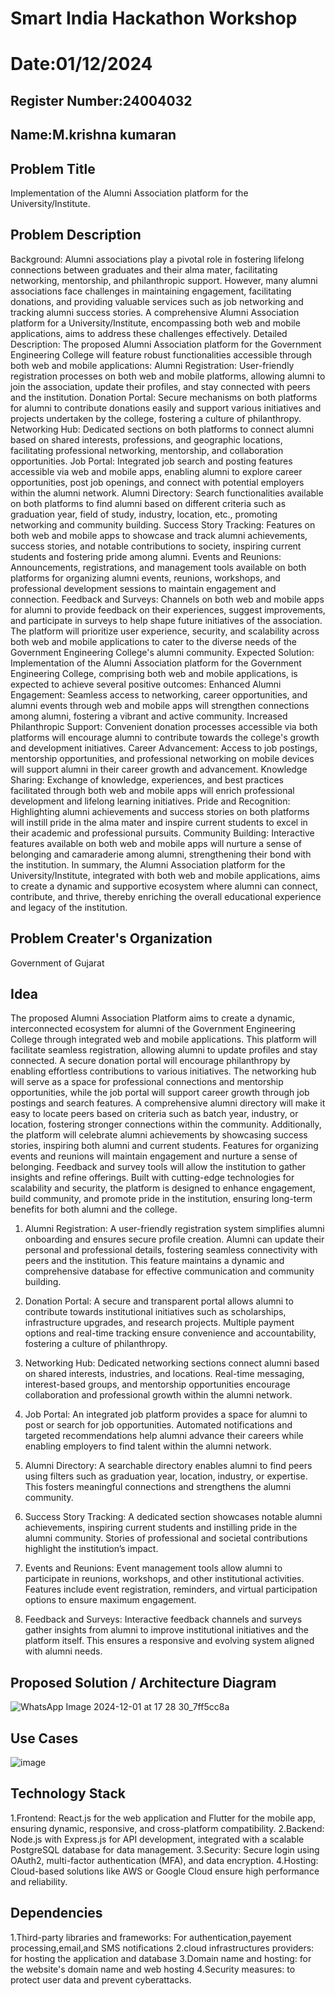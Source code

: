 # Smart India Hackathon Workshop
# Date:01/12/2024
## Register Number:24004032
## Name:M.krishna kumaran
## Problem Title
Implementation of the Alumni Association platform for the University/Institute.
## Problem Description
Background: Alumni associations play a pivotal role in fostering lifelong connections between graduates and their alma mater, facilitating networking, mentorship, and philanthropic support. However, many alumni associations face challenges in maintaining engagement, facilitating donations, and providing valuable services such as job networking and tracking alumni success stories. A comprehensive Alumni Association platform for a University/Institute, encompassing both web and mobile applications, aims to address these challenges effectively. Detailed Description: The proposed Alumni Association platform for the Government Engineering College will feature robust functionalities accessible through both web and mobile applications: Alumni Registration: User-friendly registration processes on both web and mobile platforms, allowing alumni to join the association, update their profiles, and stay connected with peers and the institution. Donation Portal: Secure mechanisms on both platforms for alumni to contribute donations easily and support various initiatives and projects undertaken by the college, fostering a culture of philanthropy. Networking Hub: Dedicated sections on both platforms to connect alumni based on shared interests, professions, and geographic locations, facilitating professional networking, mentorship, and collaboration opportunities. Job Portal: Integrated job search and posting features accessible via web and mobile apps, enabling alumni to explore career opportunities, post job openings, and connect with potential employers within the alumni network. Alumni Directory: Search functionalities available on both platforms to find alumni based on different criteria such as graduation year, field of study, industry, location, etc., promoting networking and community building. Success Story Tracking: Features on both web and mobile apps to showcase and track alumni achievements, success stories, and notable contributions to society, inspiring current students and fostering pride among alumni. Events and Reunions: Announcements, registrations, and management tools available on both platforms for organizing alumni events, reunions, workshops, and professional development sessions to maintain engagement and connection. Feedback and Surveys: Channels on both web and mobile apps for alumni to provide feedback on their experiences, suggest improvements, and participate in surveys to help shape future initiatives of the association. The platform will prioritize user experience, security, and scalability across both web and mobile applications to cater to the diverse needs of the Government Engineering College's alumni community. Expected Solution: Implementation of the Alumni Association platform for the Government Engineering College, comprising both web and mobile applications, is expected to achieve several positive outcomes: Enhanced Alumni Engagement: Seamless access to networking, career opportunities, and alumni events through web and mobile apps will strengthen connections among alumni, fostering a vibrant and active community. Increased Philanthropic Support: Convenient donation processes accessible via both platforms will encourage alumni to contribute towards the college's growth and development initiatives. Career Advancement: Access to job postings, mentorship opportunities, and professional networking on mobile devices will support alumni in their career growth and advancement. Knowledge Sharing: Exchange of knowledge, experiences, and best practices facilitated through both web and mobile apps will enrich professional development and lifelong learning initiatives. Pride and Recognition: Highlighting alumni achievements and success stories on both platforms will instill pride in the alma mater and inspire current students to excel in their academic and professional pursuits. Community Building: Interactive features available on both web and mobile apps will nurture a sense of belonging and camaraderie among alumni, strengthening their bond with the institution. In summary, the Alumni Association platform for the University/Institute, integrated with both web and mobile applications, aims to create a dynamic and supportive ecosystem where alumni can connect, contribute, and thrive, thereby enriching the overall educational experience and legacy of the institution.
## Problem Creater's Organization
Government of Gujarat

## Idea
The proposed Alumni Association Platform aims to create a dynamic, interconnected ecosystem for alumni of the Government Engineering College through integrated web and mobile applications. This platform will facilitate seamless registration, allowing alumni to update profiles and stay connected. A secure donation portal will encourage philanthropy by enabling effortless contributions to various initiatives. The networking hub will serve as a space for professional connections and mentorship opportunities, while the job portal will support career growth through job postings and search features. A comprehensive alumni directory will make it easy to locate peers based on criteria such as batch year, industry, or location, fostering stronger connections within the community. Additionally, the platform will celebrate alumni achievements by showcasing success stories, inspiring both alumni and current students. Features for organizing events and reunions will maintain engagement and nurture a sense of belonging. Feedback and survey tools will allow the institution to gather insights and refine offerings. Built with cutting-edge technologies for scalability and security, the platform is designed to enhance engagement, build community, and promote pride in the institution, ensuring long-term benefits for both alumni and the college.

1. Alumni Registration:
A user-friendly registration system simplifies alumni onboarding and ensures secure profile creation. Alumni can update their personal and professional details, fostering seamless connectivity with peers and the institution. This feature maintains a dynamic and comprehensive database for effective communication and community building.

2. Donation Portal:
A secure and transparent portal allows alumni to contribute towards institutional initiatives such as scholarships, infrastructure upgrades, and research projects. Multiple payment options and real-time tracking ensure convenience and accountability, fostering a culture of philanthropy.

3. Networking Hub:
Dedicated networking sections connect alumni based on shared interests, industries, and locations. Real-time messaging, interest-based groups, and mentorship opportunities encourage collaboration and professional growth within the alumni network.

4. Job Portal:
An integrated job platform provides a space for alumni to post or search for job opportunities. Automated notifications and targeted recommendations help alumni advance their careers while enabling employers to find talent within the alumni network.

5. Alumni Directory:
A searchable directory enables alumni to find peers using filters such as graduation year, location, industry, or expertise. This fosters meaningful connections and strengthens the alumni community.

6. Success Story Tracking:
A dedicated section showcases notable alumni achievements, inspiring current students and instilling pride in the alumni community. Stories of professional and societal contributions highlight the institution’s impact.

7. Events and Reunions:
Event management tools allow alumni to participate in reunions, workshops, and other institutional activities. Features include event registration, reminders, and virtual participation options to ensure maximum engagement.

8. Feedback and Surveys:
Interactive feedback channels and surveys gather insights from alumni to improve institutional initiatives and the platform itself. This ensures a responsive and evolving system aligned with alumni needs.








## Proposed Solution / Architecture Diagram
![WhatsApp Image 2024-12-01 at 17 28 30_7ff5cc8a](https://github.com/user-attachments/assets/768a0d39-db35-4961-9adb-7728633ff569)



## Use Cases
![image](https://github.com/user-attachments/assets/56bc8608-73ec-4b0a-aee2-2b6f5c4b0ab7)



## Technology Stack
1.Frontend: React.js for the web application and Flutter for the mobile app, ensuring dynamic, responsive, and cross-platform compatibility.
2.Backend: Node.js with Express.js for API development, integrated with a scalable PostgreSQL database for data management.
3.Security: Secure login using OAuth2, multi-factor authentication (MFA), and data encryption.
4.Hosting: Cloud-based solutions like AWS or Google Cloud ensure high performance and reliability.


## Dependencies
1.Third-party libraries and frameworks: For authentication,payement processing,email,and SMS notifications
2.cloud infrastructures providers: for hosting the application and database
3.Domain name and hosting: for the website's domain name and web hosting
4.Security measures: to protect user data and prevent cyberattacks.

